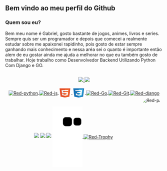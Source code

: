 ## Bem vindo ao meu perfil do Github

### Quem sou eu?
  Bem meu nome é Gabriel, gosto bastante de jogos, animes, livros e seríes. Sempre quis ser um programador e depois que comecei a realmente estudar sobre me apaixonei rapidinho, pois gosto de estar sempre ganhando mais conhecimento e nessa aréa sei o quanto é importante então alem de eu gostar ainda me ajuda a melhorar no que eu também gosto de trabalhar. Hoje trabalho como Desenvolvedor Backend Utilizando Python Com Django e GO.

##

<div style="display: inline_block" align="center">
  <a href="https://github.com/llredxd">
  <img height="180em" src="https://github-readme-stats.vercel.app/api?username=llRedXD&show_icons=true&theme=dark&include_all_commits=true&count_private=true"/>
  <img height="180em" src="https://github-readme-stats.vercel.app/api/top-langs/?username=llRedXD&layout=compact&count_private=true&theme=dark"/>
</div>
<div style="display: inline_block" align="center"><br>
  
  <img align="center" alt="Red-python" height="30" width="40" src="https://cdn.jsdelivr.net/gh/devicons/devicon/icons/python/python-original.svg">
  <img align="center" alt="Red-js" height="30" width="40" src="https://cdn.jsdelivr.net/gh/devicons/devicon/icons/javascript/javascript-original.svg">
  <img align="center" alt="Red-HTML" height="30" width="40" src="https://raw.githubusercontent.com/devicons/devicon/master/icons/html5/html5-original.svg">
  <img align="center" alt="Red-CSS" height="30" width="40" src="https://raw.githubusercontent.com/devicons/devicon/master/icons/css3/css3-original.svg">
  <img align="center" alt="Red-Go" height="30" width="40" src="https://cdn.jsdelivr.net/gh/devicons/devicon/icons/go/go-original-wordmark.svg">
  <img align="center" alt="Red-Git" height="30" width="40" src="https://cdn.jsdelivr.net/gh/devicons/devicon/icons/git/git-original.svg">
  <img align="center" alt="Red-django" height="60" width="70" src="https://icongr.am/devicon/django-original.svg?size=128&color=currentColor"> 
  <a href="https://github.com/llredxd">
  <img align="right" alt="Red-pic" height="150" style="border-radius:50px;" src="https://user-images.githubusercontent.com/59977779/156566108-a40df82b-3ce7-4fdd-9d9e-452e73b06cc1.jpg">
 
</div>
  
  ##
 
<div align="center"> 
  <a href = "mailto:gh.o.neira@hotmail.com"><img src="https://img.shields.io/badge/Microsoft_Outlook-0078D4?style=for-the-badge&logo=microsoft-outlook&logoColor=white"></a>
  <a href = "https://github.com/llRedXD"><img src="https://img.shields.io/badge/GitHub-100000?style=for-the-badge&logo=github&logoColor=white" target="_blank"></a>
  <a href="https://open.spotify.com/user/9h04ufs1kt7f6rewtms93mfi4?si=ec1abe6af0384f6b" target="_blank"><img src="https://img.shields.io/badge/Spotify-1ED760?&style=for-the-badge&logo=spotify&logoColor=white" target="_blank"></a> 
  <a href="https://github.com/llredxd">
  <img align="center" alt="Red-Trophy" src="https://github.com/llredxd/llredxd/blob/output/github-contribution-grid-snake.svg"/>
  <a href="https://github.com/llredxd">
    
  <img align="center" alt="Red-Trophy" src="https://github-profile-trophy.vercel.app/?username=llRedXD&theme=onedark&rank=SECRET,SSS,SS,S,AAA,AA,A,B,C"/>
 
</div>
